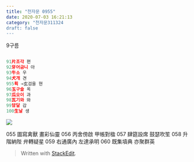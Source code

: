 ```yaml
---
title: "천자문 0955"
date: 2020-07-03 16:21:13
category: "천자문311324
draft: false
---
```

9구름
```js

91片조각 편
92牙어금니 아
93牛소 우
94犬개 견
955획 →玄검을 현
96玉구슬 옥
97瓜오이 과
98瓦기와 와
99甘달 감
100生날 생

```
![](https://i.ibb.co/9b9x94j/2020-07-03-12-17-00.png)


055 圖寫禽獸 畫彩仙靈 056 丙舍傍啟 甲帳對楹 
057 肆筵設席 鼓瑟吹笙 058 升階納陛 弁轉疑星 
059 右通廣內 左達承明 060 既集墳典 亦聚群英

> Written with [StackEdit](https://stackedit.io/).
<!--stackedit_data:
eyJoaXN0b3J5IjpbMTIzNzkxNDI4NSw1MTY0NTMxOTcsODE3Mj
kyMjE3LC0xNjk0NTI1MzEsNDIxNDg3MDIwLDc4NTU5OTczMywt
MTQ2NDA0OTU1MSw1MDE1MTQ1OSw0MTc5NTM1MzUsLTE2MTAxOD
QwMTUsLTEwNjYzNDAwODgsLTczMTMxMjk0NF19
-->